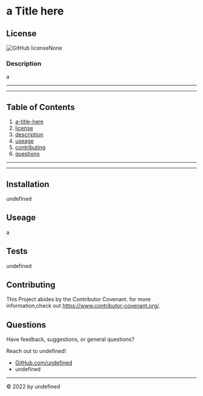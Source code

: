 # a Title here

## License
![GitHub license](https://img.shields.io/github/license/undefined/a-Title-here)None

### Description

a

---

---

## Table of Contents

1. [a-title-here](#a-title-here)
2. [license](#license)
3. [description](#description)
4. [useage](#useage)
5. [contributing](#contributing)
6. [questions](#questions)

---

---

## Installation



undefined

## Useage

a


## Tests

undefined

## Contributing

This Project abides by the Contributor Covenant. for more information,check out https://www.contributor-covenant.org/.

## Questions
    
Have feedback, suggestions, or general questions?

Reach out to undefined!
- [GitHub.com/undefined]("https://github.com/undefined")
- undefined
      
---

 &copy; 2022 by undefined

